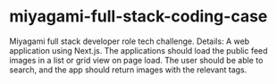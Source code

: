# miyagami-full-stack-coding-case
Miyagami full stack developer role tech challenge. Details: A web application using Next.js. The applications should load the public feed images in a list or grid view on page load. The user should be able to search, and the app should return images with the relevant tags.

